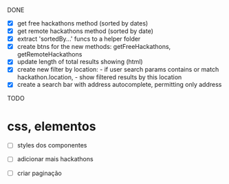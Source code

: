 DONE

- [x] get free hackathons method (sorted by dates)
- [x] get remote hackathons method (sorted by date)
- [x] extract 'sortedBy...' funcs to a helper folder 
- [x] create btns for the new methods: getFreeHackathons, getRemoteHackathons
- [x] update length of total results showing (html)
- [x] create new filter by location:
      - if user search params contains or match hackathon.location,
      - show filtered results by this location
- [x] create a search bar with address autocomplete, permitting only address

TODO

# css, elementos

- [ ] styles dos componentes
- [ ] adicionar mais hackathons
- [ ] criar paginação





